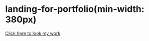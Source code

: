 # landing-for-portfolio(min-width: 380px)
[Click here to look my work](https://andreykokorev.github.io/landing-for-portfolio/)